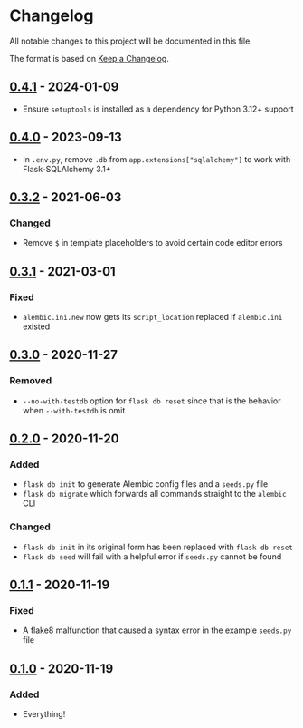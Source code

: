 # Changelog

All notable changes to this project will be documented in this file.

The format is based on [Keep a
Changelog](https://keepachangelog.com/en/1.0.0/).

## [0.4.1] - 2024-01-09

- Ensure `setuptools` is installed as a dependency for Python 3.12+ support

## [0.4.0] - 2023-09-13

- In `.env.py`, remove `.db` from `app.extensions["sqlalchemy"]` to work with Flask-SQLAlchemy 3.1+

## [0.3.2] - 2021-06-03

### Changed

- Remove `$` in template placeholders to avoid certain code editor errors

## [0.3.1] - 2021-03-01

### Fixed

- `alembic.ini.new` now gets its `script_location` replaced if `alembic.ini` existed

## [0.3.0] - 2020-11-27

### Removed

- `--no-with-testdb` option for `flask db reset` since that is the behavior
  when `--with-testdb` is omit

## [0.2.0] - 2020-11-20

### Added

- `flask db init` to generate Alembic config files and a `seeds.py` file
- `flask db migrate` which forwards all commands straight to the `alembic` CLI

### Changed

- `flask db init` in its original form has been replaced with `flask db reset`
- `flask db seed` will fail with a helpful error if `seeds.py` cannot be found

## [0.1.1] - 2020-11-19

### Fixed

- A flake8 malfunction that caused a syntax error in the example `seeds.py` file

## [0.1.0] - 2020-11-19

### Added

- Everything!

[Unreleased]: https://github.com/nickjj/flask-db/compare/0.4.1...HEAD
[0.4.1]: https://github.com/nickjj/flask-db/compare/0.4.0...0.4.1
[0.4.0]: https://github.com/nickjj/flask-db/compare/0.3.2...0.4.0
[0.3.2]: https://github.com/nickjj/flask-db/compare/0.3.1...0.3.2
[0.3.1]: https://github.com/nickjj/flask-db/compare/0.3.0...0.3.1
[0.3.0]: https://github.com/nickjj/flask-db/compare/0.2.0...0.3.0
[0.2.0]: https://github.com/nickjj/flask-db/compare/0.1.1...0.2.0
[0.1.1]: https://github.com/nickjj/flask-db/compare/0.1.0...0.1.1
[0.1.0]: https://github.com/nickjj/flask-db/releases/tag/0.1.0
